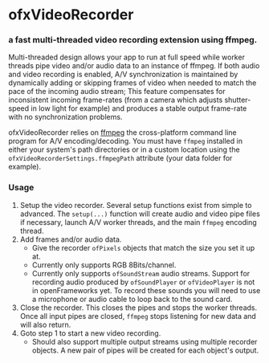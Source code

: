 # ofxVideoRecorder

### a fast multi-threaded video recording extension using ffmpeg.

Multi-threaded design allows your app to run at full speed while worker threads pipe video and/or audio data to an instance of ffmpeg. If both audio and video recording is enabled, A/V synchronization is maintained by dynamically adding or skipping frames of video when needed to match the pace of the incoming audio stream; This feature compensates for inconsistent incoming frame-rates (from a camera which adjusts shutter-speed in low light for example) and produces a stable output frame-rate with no synchronization problems.

ofxVideoRecorder relies on [ffmpeg](http://ffmpeg.org) the cross-platform command line program for A/V encoding/decoding. You must have `ffmpeg` installed in either your system's path directories or in a custom location using the `ofxVideoRecorderSettings.ffmpegPath` attribute (your data folder for example).

### Usage
1. Setup the video recorder. Several setup functions exist from simple to advanced. The `setup(...)` function will create audio and video pipe files if necessary, launch A/V worker threads, and the main `ffmpeg` encoding thread.
2. Add frames and/or audio data.
	* Give the recorder `ofPixels` objects that match the size you set it up at.
	* Currently only supports RGB 8Bits/channel. 
	* Currently only supports `ofSoundStream` audio streams. Support for recording audio produced by `ofSoundPlayer` or `ofVideoPlayer` is not in openFrameworks yet. To record these sounds you will need to use a microphone or audio cable to loop back to the sound card.
3. Close the recorder. This closes the pipes and stops the worker threads. Once all input pipes are closed, `ffmpeg` stops listening for new data and will also return.
4. Goto step 1 to start a new video recording.
	* Should also support multiple output streams using multiple recorder objects. A new pair of pipes will be created for each object's output.

